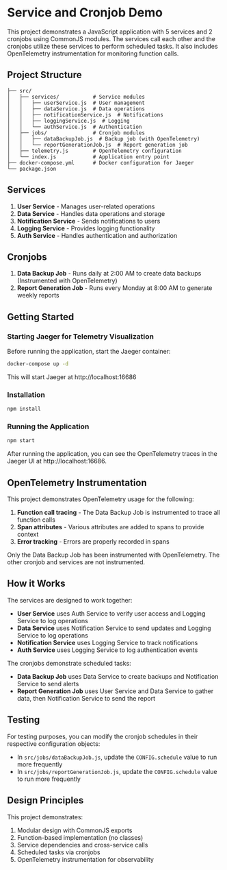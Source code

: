 # Service and Cronjob Demo

This project demonstrates a JavaScript application with 5 services and 2 cronjobs using CommonJS modules. The services call each other and the cronjobs utilize these services to perform scheduled tasks. It also includes OpenTelemetry instrumentation for monitoring function calls.

## Project Structure

```
├── src/
│   ├── services/           # Service modules
│   │   ├── userService.js  # User management
│   │   ├── dataService.js  # Data operations
│   │   ├── notificationService.js  # Notifications
│   │   ├── loggingService.js  # Logging
│   │   └── authService.js  # Authentication
│   ├── jobs/               # Cronjob modules
│   │   ├── dataBackupJob.js  # Backup job (with OpenTelemetry)
│   │   └── reportGenerationJob.js  # Report generation job
│   ├── telemetry.js        # OpenTelemetry configuration
│   └── index.js            # Application entry point
├── docker-compose.yml      # Docker configuration for Jaeger
└── package.json
```

## Services

1. **User Service** - Manages user-related operations
2. **Data Service** - Handles data operations and storage
3. **Notification Service** - Sends notifications to users
4. **Logging Service** - Provides logging functionality
5. **Auth Service** - Handles authentication and authorization

## Cronjobs

1. **Data Backup Job** - Runs daily at 2:00 AM to create data backups (Instrumented with OpenTelemetry)
2. **Report Generation Job** - Runs every Monday at 8:00 AM to generate weekly reports

## Getting Started

### Starting Jaeger for Telemetry Visualization

Before running the application, start the Jaeger container:

```bash
docker-compose up -d
```

This will start Jaeger at http://localhost:16686

### Installation

```bash
npm install
```

### Running the Application

```bash
npm start
```

After running the application, you can see the OpenTelemetry traces in the Jaeger UI at http://localhost:16686.

## OpenTelemetry Instrumentation

This project demonstrates OpenTelemetry usage for the following:

1. **Function call tracing** - The Data Backup Job is instrumented to trace all function calls
2. **Span attributes** - Various attributes are added to spans to provide context
3. **Error tracking** - Errors are properly recorded in spans

Only the Data Backup Job has been instrumented with OpenTelemetry. The other cronjob and services are not instrumented.

## How it Works

The services are designed to work together:

- **User Service** uses Auth Service to verify user access and Logging Service to log operations
- **Data Service** uses Notification Service to send updates and Logging Service to log operations
- **Notification Service** uses Logging Service to track notifications
- **Auth Service** uses Logging Service to log authentication events

The cronjobs demonstrate scheduled tasks:

- **Data Backup Job** uses Data Service to create backups and Notification Service to send alerts
- **Report Generation Job** uses User Service and Data Service to gather data, then Notification Service to send the report

## Testing

For testing purposes, you can modify the cronjob schedules in their respective configuration objects:

- In `src/jobs/dataBackupJob.js`, update the `CONFIG.schedule` value to run more frequently
- In `src/jobs/reportGenerationJob.js`, update the `CONFIG.schedule` value to run more frequently

## Design Principles

This project demonstrates:

1. Modular design with CommonJS exports
2. Function-based implementation (no classes)
3. Service dependencies and cross-service calls
4. Scheduled tasks via cronjobs
5. OpenTelemetry instrumentation for observability
